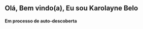#### 

<h2>Olá, Bem vindo(a), Eu sou Karolayne Belo </h2>

<h4>Em processo de auto-descoberta</h4>



